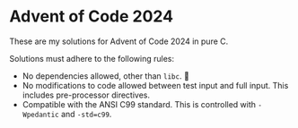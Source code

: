 # Advent of Code 2024

These are my solutions for Advent of Code 2024 in pure C.

Solutions must adhere to the following rules:

- No dependencies allowed, other than `libc`. 🙂
- No modifications to code allowed between test input and full input. This
includes pre-processor directives.
- Compatible with the ANSI C99 standard. This is controlled with `-Wpedantic`
and `-std=c99`.
